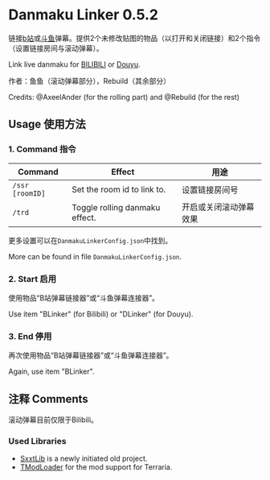# Danmaku Linker 0.5.2

链接[b站](https://www.bilibili.com)或[斗鱼](https://www.douyu.com/)弹幕。提供2个未修改贴图的物品（以打开和关闭链接）和2个指令（设置链接房间与滚动弹幕）。

Link live danmaku for [BILIBILI](https://www.bilibili.com) or [Douyu](https://www.douyu.com/).

作者：鱼鱼（滚动弹幕部分），Rebuild（其余部分）

Credits: @AxeelAnder (for the rolling part) and @Rebuild (for the rest)

## Usage 使用方法

### 1. Command 指令

|Command|Effect|用途|
|-------|------|---|
|`/ssr [roomID]`|Set the room id to link to.|设置链接房间号|
|`/trd`|Toggle rolling danmaku effect.|开启或关闭滚动弹幕效果|

更多设置可以在`DanmakuLinkerConfig.json`中找到。

More can be found in file `DanmakuLinkerConfig.json`.

### 2. Start 启用

使用物品“B站弹幕链接器”或“斗鱼弹幕连接器”。

Use item "BLinker" (for Bilibili) or "DLinker" (for Douyu).

### 3. End 停用

再次使用物品“B站弹幕链接器”或“斗鱼弹幕连接器”。

Again, use item "BLinker".


## 注释 Comments

滚动弹幕目前仅限于Bilibili。

### Used Libraries

 - [SxxtLib](https://github.com/Shimogawa/ShitLib) is a newly initiated old project.
 - [TModLoader](https://github.com/blushiemagic/tModLoader) for the mod support for Terraria.
